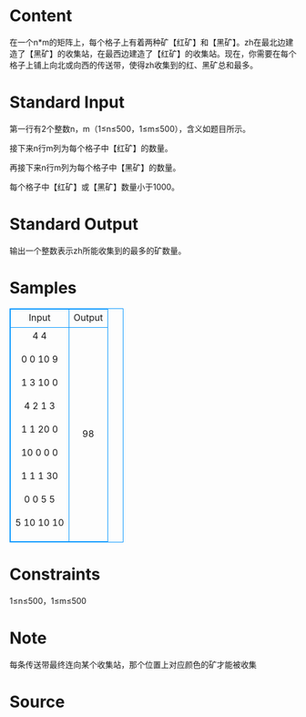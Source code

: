
# Content

在一个n*m的矩阵上，每个格子上有着两种矿【红矿】和【黑矿】。zh在最北边建造了【黑矿】的收集站，在最西边建造了【红矿】的收集站。现在，你需要在每个格子上铺上向北或向西的传送带，使得zh收集到的红、黑矿总和最多。

# Standard Input

第一行有2个整数n，m（1&le;n&le;500，1&le;m&le;500），含义如题目所示。

接下来n行m列为每个格子中【红矿】的数量。

再接下来n行m列为每个格子中【黑矿】的数量。

每个格子中【红矿】或【黑矿】数量小于1000。

# Standard Output

输出一个整数表示zh所能收集到的最多的矿数量。

# Samples

<style>
        table,table tr th, table tr td { border:1px solid #0094ff; }
        table { width: 200px; min-height: 25px; line-height: 25px; text-align: center; border-collapse: collapse;}   
    </style>
<table>
	<tr>
		<td>Input</td>
		<td>Output</td>
	</tr>
<tr><td>4 4

0 0 10 9 

1 3 10 0

4 2 1 3 

1 1 20 0 

10 0 0 0 

1 1 1 30 

0 0 5 5 

5 10 10 10 </td><td>98</td></tr></table>


# Constraints

1&le;n&le;500，1&le;m&le;500

# Note

每条传送带最终连向某个收集站，那个位置上对应颜色的矿才能被收集

# Source


